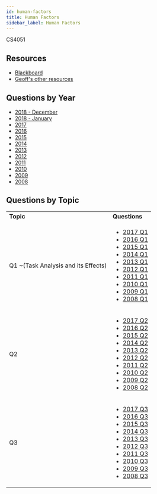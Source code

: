 ```yaml
---
id: human-factors
title: Human Factors
sidebar_label: Human Factors
---
```


CS4051

## Resources

* [Blackboard](https://mymodule.tcd.ie/)
* [Geoff's other resources](https://github.com/nating/personal-notes/tree/master/fourth-year/human-factors)

## Questions by Year

-   [2018 - December](https://www.tcd.ie/academicregistry/exams/assets/local/past-papers2019/Semester%201%20Papers/CS/CS4051-1.PDF)
-   [2018 - January](https://www.tcd.ie/academicregistry/exams/assets/local/past-papers2018/CS/CS4051-1.PDF)
-   [2017](https://www.tcd.ie/academicregistry/exams/assets/local/past-papers2017/CS/CS4051-1.PDF)
-   [2016](https://www.tcd.ie/academicregistry/exams/assets/local/past-papers2016/CS/CS4051-1.PDF)
-   [2015](https://www.tcd.ie/academicregistry/exams/assets/local/past-papers2015/CS/CS4051-1.PDF)
-   [2014](https://www.tcd.ie/academicregistry/exams/assets/local/past-papers2014/CS/CS40511.pdf)
-   [2013](https://www.tcd.ie/academicregistry/exams/assets/local/past-papers2013/CS/CS40511.pdf)
-   [2012](https://www.tcd.ie/Local/Exam_Papers/2012/XC/XCS40511.pdf)
-   [2011](https://www.tcd.ie/Local/Exam_Papers/2011/XC/XCS40511.pdf)
-   [2010](https://www.tcd.ie/Local/Exam_Papers/2010/XC/XCS40511.pdf)
-   [2009](https://www.tcd.ie/Local/Exam_Papers/2009/XC/XCS4BAC21.pdf)
-   [2008](https://www.tcd.ie/Local/Exam_Papers/2008/XC/XCS4BAC21.pdf)

## Questions by Topic
<table class="examQuestions" width="700px">
    <tr>
        <td><strong>Topic</strong></td>
        <td><strong>Questions</strong></td>
    </tr>
    <tr>
        <td>Q1 ~(Task Analysis and its Effects)</td>
        <td>
            <ul class="questions">
        <li><a href="https://www.tcd.ie/academicregistry/exams/assets/local/past-papers2017/CS/CS4051-1.PDF#page=3">2017 Q1</a></li>
        <li><a href="https://www.tcd.ie/academicregistry/exams/assets/local/past-papers2016/CS/CS4051-1.PDF#page=3">2016 Q1</a></li>
        <li><a href="https://www.tcd.ie/academicregistry/exams/assets/local/past-papers2015/CS/CS4051-1.PDF#page=3&zoom=0,0,400">2015 Q1</a></li>
        <li><a href="https://www.tcd.ie/academicregistry/exams/assets/local/past-papers2014/CS/CS40511.pdf#page=2&zoom=0,0,700">2014 Q1</a></li>
        <li><a href="https://www.tcd.ie/academicregistry/exams/assets/local/past-papers2013/CS/CS40511.pdf#page=3">2013 Q1</a></li>
        <li><a href="https://www.tcd.ie/Local/Exam_Papers/2012/XC/XCS40511.pdf#page=2&zoom=0,0,600">2012 Q1</a></li>
        <li><a href="https://www.tcd.ie/Local/Exam_Papers/2011/XC/XCS40511.pdf#page=2&zoom=0,0,500">2011 Q1</a></li>
        <li><a href="https://www.tcd.ie/Local/Exam_Papers/2010/XC/XCS40511.pdf#page=3">2010 Q1</a></li>
        <li><a href="https://www.tcd.ie/Local/Exam_Papers/2009/XC/XCS4BAC21.pdf#page=2&zoom=0,0,400">2009 Q1</a></li>
        <li><a href="https://www.tcd.ie/Local/Exam_Papers/2008/XC/XCS4BAC21.pdf#page=2&zoom=0,0,400">2008 Q1</a></li>
            </ul>
        </td>
    </tr>
    <tr>
        <td>Q2</td>
        <td>
            <ul class="questions">
        <li><a href="https://www.tcd.ie/academicregistry/exams/assets/local/past-papers2017/CS/CS4051-1.PDF#page=3&zoom=0,0,500">2017 Q2</a></li>
        <li><a href="https://www.tcd.ie/academicregistry/exams/assets/local/past-papers2016/CS/CS4051-1.PDF#page=3&zoom=0,0,500">2016 Q2</a></li>
        <li><a href="https://www.tcd.ie/academicregistry/exams/assets/local/past-papers2015/CS/CS4051-1.PDF#page=4">2015 Q2</a></li>
        <li><a href="https://www.tcd.ie/academicregistry/exams/assets/local/past-papers2014/CS/CS40511.pdf#page=3">2014 Q2</a></li>
        <li><a href="https://www.tcd.ie/academicregistry/exams/assets/local/past-papers2013/CS/CS40511.pdf#page=3&zoom=0,0,400">2013 Q2</a></li>
        <li><a href="https://www.tcd.ie/Local/Exam_Papers/2012/XC/XCS40511.pdf#page=3">2012 Q2</a></li>
        <li><a href="https://www.tcd.ie/Local/Exam_Papers/2011/XC/XCS40511.pdf#page=3">2011 Q2</a></li>
        <li><a href="https://www.tcd.ie/Local/Exam_Papers/2010/XC/XCS40511.pdf#page=3&zoom=0,0,350">2010 Q2</a></li>
        <li><a href="https://www.tcd.ie/Local/Exam_Papers/2009/XC/XCS4BAC21.pdf#page=2&zoom=0,0,800">2009 Q2</a></li>
        <li><a href="https://www.tcd.ie/Local/Exam_Papers/2008/XC/XCS4BAC21.pdf#page=2&zoom=0,0,700">2008 Q2</a></li>
            </ul>
        </td>
    </tr>
    <tr>
        <td>Q3</td>
        <td>
            <ul class="questions">
        <li><a href="https://www.tcd.ie/academicregistry/exams/assets/local/past-papers2017/CS/CS4051-1.PDF#page=4">2017 Q3</a></li>
        <li><a href="https://www.tcd.ie/academicregistry/exams/assets/local/past-papers2016/CS/CS4051-1.PDF#page=4">2016 Q3</a></li>
        <li><a href="https://www.tcd.ie/academicregistry/exams/assets/local/past-papers2015/CS/CS4051-1.PDF#page=4&zoom=0,0,600">2015 Q3</a></li>
        <li><a href="https://www.tcd.ie/academicregistry/exams/assets/local/past-papers2014/CS/CS40511.pdf#page=3&zoom=0,0,600">2014 Q3</a></li>
        <li><a href="https://www.tcd.ie/academicregistry/exams/assets/local/past-papers2013/CS/CS40511.pdf#page=4">2013 Q3</a></li>
        <li><a href="https://www.tcd.ie/Local/Exam_Papers/2012/XC/XCS40511.pdf#page=3&zoom=0,0,600">2012 Q3</a></li>
        <li><a href="https://www.tcd.ie/Local/Exam_Papers/2011/XC/XCS40511.pdf#page=3&zoom=0,0,600">2011 Q3</a></li>
        <li><a href="https://www.tcd.ie/Local/Exam_Papers/2010/XC/XCS40511.pdf#page=3&zoom=0,0,500">2010 Q3</a></li>
        <li><a href="https://www.tcd.ie/Local/Exam_Papers/2009/XC/XCS4BAC21.pdf#page=3&zoom=0,0,300">2009 Q3</a></li>
        <li><a href="https://www.tcd.ie/Local/Exam_Papers/2008/XC/XCS4BAC21.pdf#page=3">2008 Q3</a></li>
            </ul>
        </td>
    </tr>
</table>
